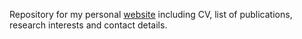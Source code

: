 Repository for my personal [website](www.katrineglasscock.com) including CV, list of publications, research interests and contact details. 
